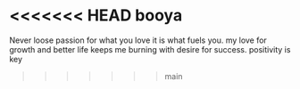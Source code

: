 <<<<<<< HEAD
booya
=======
Never loose passion for what you love it is what fuels you.
my love for growth and better life keeps me burning with desire for success.
 positivity is key
>>>>>>> main
